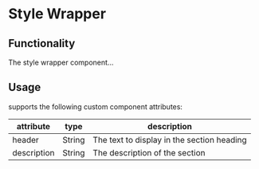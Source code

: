 # Style Wrapper

## Functionality
The style wrapper component...

## Usage
<style-wrapper> supports the following custom component attributes:

| attribute   | type   | description                                |
| ----------- | ------ | ------------------------------------------ |
| header      | String | The text to display in the section heading |
| description | String | The description of the section             |
